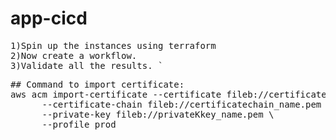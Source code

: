 # app-cicd
<pre>
1)Spin up the instances using terraform
2)Now create a workflow.
3)Validate all the results. `
</pre>
<pre>
## Command to import certificate:
aws acm import-certificate --certificate fileb://certificate_name.pem \
      --certificate-chain fileb://certificatechain_name.pem \
      --private-key fileb://privateKkey_name.pem \
      --profile prod
</pre>
  
